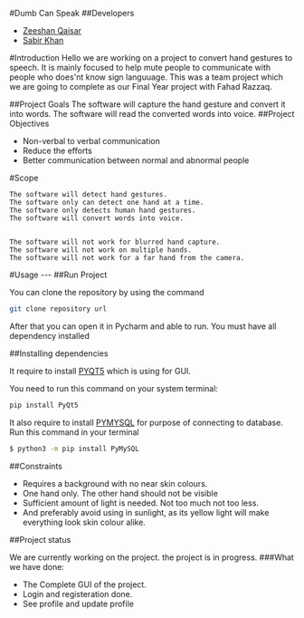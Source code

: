 #Dumb Can Speak
##Developers
 * [Zeeshan Qaisar](https://github.com/Zeeshan-Qaisar)
 * [Sabir Khan](https://github.com/Sabirkhan233)

#Introduction
Hello we are working on a project to convert hand gestures to speech. It is mainly focused to help mute people to communicate with people who does'nt know sign languuage. This was a team project which we are going to complete as our Final Year project with Fahad Razzaq.

##Project Goals
  The software will capture the hand gesture and convert it into words.
   The software will read the converted words into voice.
##Project Objectives
   * Non-verbal to verbal communication
   * Reduce the efforts
   * Better communication between normal and abnormal people

#Scope
```text
The software will detect hand gestures.
The software only can detect one hand at a time.
The software only detects human hand gestures.
The software will convert words into voice.


The software will not work for blurred hand capture.
The software will not work on multiple hands.
The software will not work for a far hand from the camera.
```


#Usage
	---
##Run Project

You can clone the repository by using the command
```bash
git clone repository url
```
After that you can open it in Pycharm and able to run. You must have all dependency installed

##Installing dependencies

It require to install [PYQT5](https://pypi.org/project/PyQt5/) which is using for GUI.

You need to run this command on your system terminal:
```bash
pip install PyQt5
```
It also require to install [PYMYSQL](https://pypi.org/project/PyMySQL/) for purpose of connecting to database.
Run this command in your terminal
```bash
$ python3 -m pip install PyMySQL
```


##Constraints


* Requires a background with no near skin colours.
* One hand only. The other hand should not be visible
* Sufficient amount of light is needed. Not too much not too less. 
* And preferably avoid using in sunlight, as its yellow light will make everything look skin colour alike.

##Project status

We are currently working on the project. the project is in progress.
###What we have done:
* The Complete GUI of the project.
* Login and registeration done.
* See profile and update profile
